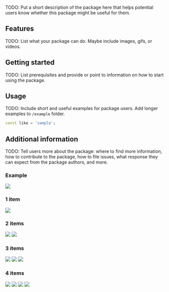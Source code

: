 <!-- 
This README describes the package. If you publish this package to pub.dev,
this README's contents appear on the landing page for your package.

For information about how to write a good package README, see the guide for
[writing package pages](https://dart.dev/guides/libraries/writing-package-pages). 

For general information about developing packages, see the Dart guide for
[creating packages](https://dart.dev/guides/libraries/create-library-packages)
and the Flutter guide for
[developing packages and plugins](https://flutter.dev/developing-packages). 
-->

TODO: Put a short description of the package here that helps potential users
know whether this package might be useful for them.

## Features

TODO: List what your package can do. Maybe include images, gifs, or videos.

## Getting started

TODO: List prerequisites and provide or point to information on how to
start using the package.

## Usage

TODO: Include short and useful examples for package users. Add longer examples
to `/example` folder. 

```dart
const like = 'sample';
```

## Additional information

TODO: Tell users more about the package: where to find more information, how to 
contribute to the package, how to file issues, what response they can expect 
from the package authors, and more.

### Example
![](./screenshots/00.png)

### 1 item
![](./screenshots/01.png)

### 2 items
![](./screenshots/02.png)
![](./screenshots/03.png)

### 3 items
![](./screenshots/04.png)
![](./screenshots/05.png)
![](./screenshots/06.png)

### 4 items
![](./screenshots/07.png)
![](./screenshots/08.png)
![](./screenshots/09.png)
![](./screenshots/10.png)